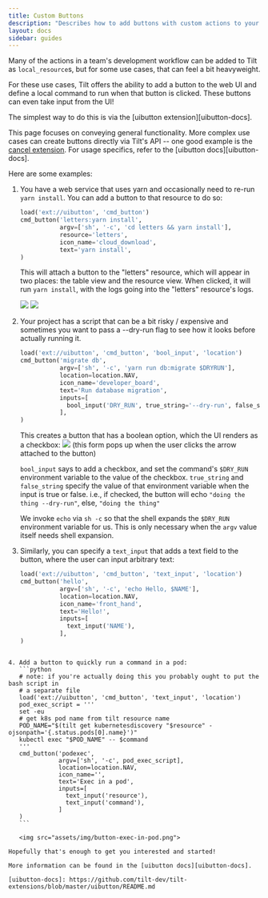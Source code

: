 ```yaml
---
title: Custom Buttons
description: "Describes how to add buttons with custom actions to your Tilt Web UI"
layout: docs
sidebar: guides
---
```


Many of the actions in a team's development workflow can be added to Tilt as `local_resource`s,
but for some use cases, that can feel a bit heavyweight.

For these use cases, Tilt offers the ability to add a button to the web UI and
define a local command to run when that button is clicked. These buttons can even
take input from the UI!

The simplest way to do this is via the [uibutton extension][uibutton-docs].

This page focuses on conveying general functionality. More complex use cases can create buttons directly via Tilt's API -- one good example is the [cancel extension](https://github.com/tilt-dev/tilt-extensions/blob/master/cancel/README.md). For usage specifics, refer to the [uibutton docs][uibutton-docs].

Here are some examples:

1. You have a web service that uses yarn and occasionally need to re-run
    `yarn install`. You can add a button to that resource to do so:
    ```python
    load('ext://uibutton', 'cmd_button')
    cmd_button('letters:yarn install',
               argv=['sh', '-c', 'cd letters && yarn install'],
               resource='letters',
               icon_name='cloud_download',
               text='yarn install',
    )
    ```

    This will attach a button to the "letters" resource, which will appear in two
    places: the table view and the resource view. When clicked, it will run
    `yarn install`, with the logs going into the "letters" resource's logs.

    <img src="assets/img/button-in-action-bar.png">


    <img src="assets/img/button-in-table-view.png">

2. Your project has a script that can be a bit risky / expensive and sometimes
    you want to pass a --dry-run flag to see how it looks before actually running it.

    ```python
    load('ext://uibutton', 'cmd_button', 'bool_input', 'location')
    cmd_button('migrate db',
               argv=['sh', '-c', 'yarn run db:migrate $DRYRUN'],
               location=location.NAV,
               icon_name='developer_board',
               text='Run database migration',
               inputs=[
                 bool_input('DRY_RUN', true_string='--dry-run', false_string=''),
               ],
    )
    ```

    This creates a button that has a boolean option, which the UI renders as a checkbox:
    <img src="assets/img/button-example-dry-run.png">
    (this form pops up when the user clicks the arrow attached to the button)

    `bool_input` says to add a checkbox, and set the command's `$DRY_RUN`
     environment variable to the value of the checkbox. `true_string` and `false_string`
     specify the value of that environment variable when the input is true or false.
     i.e., if checked, the button will echo `"doing the thing --dry-run"`, else, `"doing the thing"`

     We invoke `echo` via `sh -c` so that the shell expands the `$DRY_RUN` environment variable for us.
     This is only necessary when the `argv` value itself needs shell expansion.

 3. Similarly, you can specify a `text_input` that adds a text field to the button,
     where the user can input arbitrary text:
     ```python
     load('ext://uibutton', 'cmd_button', 'text_input', 'location')
     cmd_button('hello',
                argv=['sh', '-c', 'echo Hello, $NAME'],
                location=location.NAV,
                icon_name='front_hand',
                text='Hello!',
                inputs=[
                  text_input('NAME'),
                ],
     )
 ```

4. Add a button to quickly run a command in a pod:
    ```python
    # note: if you're actually doing this you probably ought to put the bash script in
    # a separate file
    load('ext://uibutton', 'cmd_button', 'text_input', 'location')
    pod_exec_script = '''
    set -eu
    # get k8s pod name from tilt resource name
    POD_NAME="$(tilt get kubernetesdiscovery "$resource" -ojsonpath='{.status.pods[0].name}')"
    kubectl exec "$POD_NAME" -- $command
    '''
    cmd_button('podexec',
               argv=['sh', '-c', pod_exec_script],
               location=location.NAV,
               icon_name='',
               text='Exec in a pod',
               inputs=[
                 text_input('resource'),
                 text_input('command'),
               ]
    )
    ```

    <img src="assets/img/button-exec-in-pod.png">

Hopefully that's enough to get you interested and started!

More information can be found in the [uibutton docs][uibutton-docs].

[uibutton-docs]: https://github.com/tilt-dev/tilt-extensions/blob/master/uibutton/README.md

